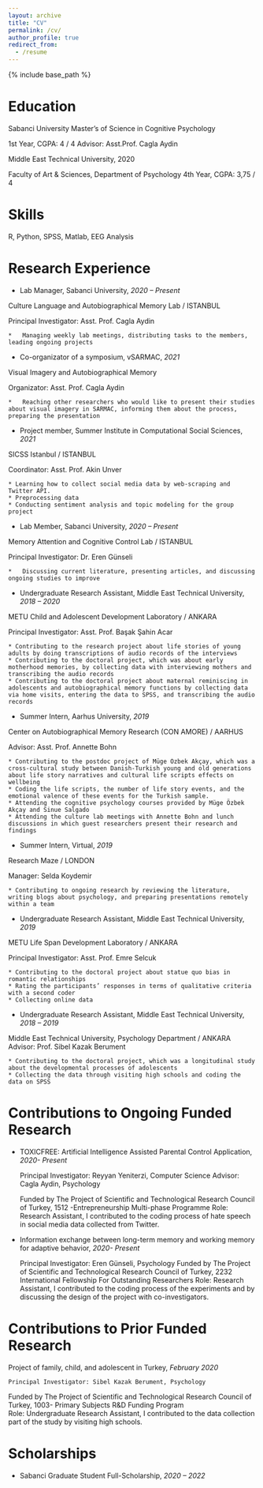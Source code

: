 ```yaml
---
layout: archive
title: "CV"
permalink: /cv/
author_profile: true
redirect_from:
  - /resume
---
```


{% include base_path %}

Education
========
Sabanci University
Master’s of Science in Cognitive Psychology  

1st Year, CGPA: 4 / 4
Advisor: Asst.Prof. Cagla Aydin

Middle East Technical University, 2020

Faculty of Art & Sciences, Department of Psychology
 4th Year, CGPA: 3,75 / 4

Skills
======

R, Python, SPSS, Matlab, EEG Analysis


  
Research Experience
======

* Lab Manager, Sabanci University,					                                *2020 – Present*

Culture Language and Autobiographical Memory Lab / ISTANBUL

Principal Investigator: Asst. Prof. Cagla Aydin

    *	Managing weekly lab meetings, distributing tasks to the members, leading ongoing projects

* Co-organizator of a symposium, vSARMAC,		     		   	                        *2021*

Visual Imagery and Autobiographical Memory 

Organizator: Asst. Prof. Cagla Aydin

    *	Reaching other researchers who would like to present their studies about visual imagery in SARMAC, informing them about the process,  preparing the presentation
  
* Project member, Summer Institute in Computational Social Sciences,    	       *2021*

 SICSS Istanbul / ISTANBUL

 Coordinator: Asst. Prof. Akin Unver

    * Learning how to collect social media data by web-scraping and Twitter API.
    * Preprocessing data 
    * Conducting sentiment analysis and topic modeling for the group project

* Lab Member, Sabanci University,						                                  *2020 – Present*

Memory Attention and Cognitive Control Lab / ISTANBUL

Principal Investigator: Dr. Eren Günseli

    *	Discussing current literature, presenting articles, and discussing ongoing studies to improve

* Undergraduate Research Assistant, Middle East Technical University,        	*2018 – 2020*

METU Child and Adolescent Development Laboratory / ANKARA

Principal Investigator: Asst. Prof. Başak Şahin Acar

    * Contributing to the research project about life stories of young adults by doing transcriptions of audio records of the interviews
    * Contributing to the doctoral project, which was about early motherhood memories, by collecting data with interviewing mothers and   transcribing the audio records
    * Contributing to the doctoral project about maternal reminiscing in adolescents and autobiographical memory functions by collecting data via home visits, entering the data to SPSS, and transcribing the audio records

* Summer Intern, Aarhus University,			  		                      		*2019*

Center on Autobiographical Memory Research (CON AMORE) / AARHUS

Advisor: Asst. Prof. Annette Bohn

    * Contributing to the postdoc project of Müge Özbek Akçay, which was a cross-cultural study between Danish-Turkish young and old generations about life story narratives and cultural life scripts effects on wellbeing
    * Coding the life scripts, the number of life story events, and the emotional valence of these events for the Turkish sample.
    * Attending the cognitive psychology courses provided by Müge Özbek Akçay and Sinue Salgado
    * Attending the culture lab meetings with Annette Bohn and lunch discussions in which guest researchers present their research and findings

* Summer Intern, Virtual,							                              		*2019*

Research Maze / LONDON

Manager: Selda Koydemir

    * Contributing to ongoing research by reviewing the literature, writing blogs about psychology, and preparing presentations remotely within a team

* Undergraduate Research Assistant, Middle East Technical University, 	            *2019*

METU Life Span Development Laboratory / ANKARA

Principal Investigator: Asst. Prof. Emre Selcuk

    * Contributing to the doctoral project about statue quo bias in romantic relationships
    * Rating the participants’ responses in terms of qualitative criteria with a second coder
    * Collecting online data

* Undergraduate Research Assistant, Middle East Technical University,           	 *2018 – 2019*

Middle East Technical University, Psychology Department / ANKARA
Advisor: Prof. Sibel Kazak Berument

    * Contributing to the doctoral project, which was a longitudinal study about the developmental processes of adolescents
    * Collecting the data through visiting high schools and coding the data on SPSS

Contributions to Ongoing Funded Research
==========================================  		

* TOXICFREE: Artificial Intelligence Assisted Parental Control Application,       *2020- Present*   

	Principal Investigator: Reyyan Yeniterzi, Computer Science
	Advisor: Cagla Aydin, Psychology

    Funded by The Project of Scientific and Technological Research Council of     Turkey, 1512 -Entrepreneurship Multi-phase Programme
    Role: Research Assistant, I contributed to the coding process of hate speech in social media data collected from Twitter.

* Information exchange between long-term memory and working memory for adaptive behavior,   *2020- Present*	

	Principal Investigator: Eren Günseli, Psychology
    Funded by The Project of Scientific and Technological Research Council of Turkey, 2232 International Fellowship For Outstanding Researchers 
    Role: Research Assistant, I contributed to the coding process of the experiments and by discussing the design of the project with co-investigators.

Contributions to Prior Funded Research  
==========================================
Project of family, child, and adolescent in Turkey,                *February 2020*

	Principal Investigator: Sibel Kazak Berument, Psychology

Funded by The Project of Scientific and Technological Research Council of Turkey, 1003- Primary Subjects R&D Funding Program  
Role: Undergraduate Research Assistant, I contributed to the data collection part of the study by visiting high schools.



Scholarships
======
* Sabanci Graduate Student Full-Scholarship,			 		            *2020 – 2022*
